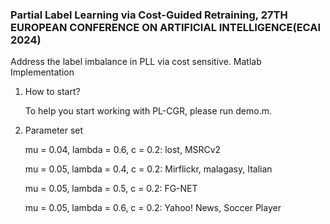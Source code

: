### Partial Label Learning via Cost-Guided Retraining, 27TH EUROPEAN CONFERENCE ON ARTIFICIAL INTELLIGENCE(ECAI 2024)
Address the label imbalance in PLL via cost sensitive.
Matlab Implementation          

1. How to start?

    To help you start working with PL-CGR, please run demo.m.

2. Parameter set
    
    mu = 0.04, lambda = 0.6, c = 0.2: lost, MSRCv2
    
    mu = 0.05, lambda = 0.4, c = 0.2: Mirflickr, malagasy, Italian
    
    mu = 0.05, lambda = 0.5, c = 0.2: FG-NET
    
    mu = 0.05, lambda = 0.6, c = 0.2: Yahoo! News, Soccer Player
    
